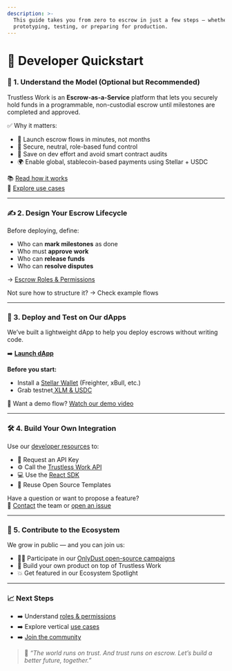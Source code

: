 ```yaml
---
description: >-
  This guide takes you from zero to escrow in just a few steps — whether you’re
  prototyping, testing, or preparing for production.
---
```


# 🚀 Developer Quickstart

### 🧠 1. Understand the Model (Optional but Recommended)

Trustless Work is an **Escrow-as-a-Service** platform that lets you securely hold funds in a programmable, non-custodial escrow until milestones are completed and approved.

✅ Why it matters:

* 🚀 Launch escrow flows in minutes, not months
* 🔐 Secure, neutral, role-based fund control
* 💸 Save on dev effort and avoid smart contract audits
* 🌍 Enable global, stablecoin-based payments using Stellar + USDC

📚 [Read how it works](../technology-overview/)\
📖 [Explore use cases](../use-cases-unlocking-the-potential-of-smart-escrows/)

***

### ✍️ 2. Design Your Escrow Lifecycle

Before deploying, define:

* Who can **mark milestones** as done
* Who must **approve work**
* Who can **release funds**
* Who can **resolve disputes**

→ [Escrow Roles & Permissions](../technology-overview/roles-in-trustless-work.md)

Not sure how to structure it? → Check example flows

***

### 🧰 3. Deploy and Test on Our dApps

We’ve built a lightweight dApp to help you deploy escrows without writing code.

➡️ [**Launch dApp**](http://dapp.trustlesswork.com/)

**Before you start:**

* Install a [Stellar Wallet](../technology-overview/stellar-wallets/) (Freighter, xBull, etc.)
* Grab testnet[ XLM & USDC](../technology-overview/testnet-tokens.md)

📵 Want a demo flow? [Watch our demo video](https://www.youtube.com/watch?v=wps4iH_qtrA\&list=PLF7UKEodb6OCkEmf__B5zJPiG-ZXs3vNv)

***

### 🛠️ 4. Build Your Own Integration

Use our [developer resources](./) to:

* 🔑 Request an API Key
* ⚙️ Call the [Trustless Work API](../api-reference/)
* 💻 Use the [React SDK](../react-library/)
* 🧩 Reuse Open Source Templates

Have a question or want to propose a feature?\
📩 [Contact](../appendices/contact-and-support.md) the team or [open an issue](https://github.com/Trustless-Work)

***

### 🤝 5. Contribute to the Ecosystem

We grow in public — and you can join us:

* 🧑‍💻 Participate in our [OnlyDust open-source campaigns](https://app.onlydust.com/projects/trustless-work-)
* 🧱 Build your own product on top of Trustless Work
* 💥 Get featured in our Ecosystem Spotlight

***

### 📈 Next Steps

* ➡️ Understand [roles & permissions](../technology-overview/roles-in-trustless-work.md)
* ➡️ Explore vertical [use cases](../use-cases-unlocking-the-potential-of-smart-escrows/)
* ➡️ [Join the community](../community-and-roadmap/community.md)

> 💬 _“The world runs on trust. And trust runs on escrow. Let’s build a better future, together.”_
